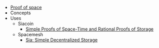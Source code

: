 
- [Proof of space](https://en.wikipedia.org/wiki/Proof_of_space)
- Concepts
- Uses
    - Siacoin
        - [Simple Proofs of Space-Time and Rational Proofs of Storage](https://eprint.iacr.org/2016/035)
    - Spacemesh
        - [Sia: Simple Decentralized Storage](https://sia.tech/sia.pdf)


